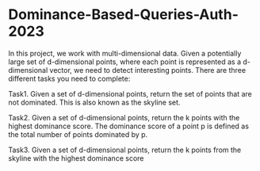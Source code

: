 # Dominance-Based-Queries-Auth-2023

In this project, we work with multi-dimensional data. Given a potentially large set of d-dimensional
points, where each point is represented as a d-dimensional vector, we need to detect interesting points.
There are three different tasks you need to complete:


Task1. Given a set of d-dimensional points, return the set of points that are not dominated. This is also
known as the skyline set.


Task2. Given a set of d-dimensional points, return the k points with the highest dominance score. The
dominance score of a point p is defined as the total number of points dominated by p.


Task3. Given a set of d-dimensional points, return the k points from the skyline with the highest dominance
score
